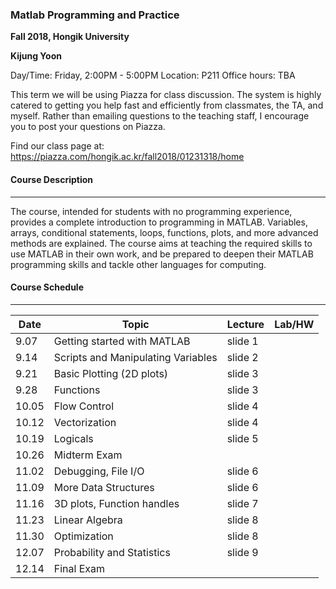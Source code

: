 ### Matlab Programming and Practice

**Fall 2018, Hongik University**

**Kijung Yoon**

Day/Time: Friday, 2:00PM - 5:00PM
Location: P211
Office hours: TBA

This term we will be using Piazza for class discussion. The system is highly catered to getting you help fast and efficiently from classmates, the TA, and myself. Rather than emailing questions to the teaching staff, I encourage you to post your questions on Piazza.

Find our class page at: https://piazza.com/hongik.ac.kr/fall2018/01231318/home

#### Course Description

------

The course, intended for students with no programming experience, provides a complete introduction to programming in MATLAB. Variables, arrays, conditional statements, loops, functions, plots, and more advanced methods are explained. The course aims at teaching the required skills to use MATLAB in their own work, and be prepared to deepen their MATLAB programming skills and tackle other languages for computing. 

#### Course Schedule

------------

| Date  | Topic                              | Lecture | Lab/HW |
| ----- | ---------------------------------- | ------- | ------ |
| 9.07  | Getting started with MATLAB        | slide 1 |        |
| 9.14  | Scripts and Manipulating Variables | slide 2 |        |
| 9.21  | Basic Plotting (2D plots)          | slide 3 |        |
| 9.28  | Functions                          | slide 3 |        |
| 10.05 | Flow Control                       | slide 4 |        |
| 10.12 | Vectorization                      | slide 4 |        |
| 10.19 | Logicals                           | slide 5 |        |
| 10.26 | Midterm Exam                       |         |        |
| 11.02 | Debugging, File I/O                | slide 6 |        |
| 11.09 | More Data Structures               | slide 6 |        |
| 11.16 | 3D plots, Function handles         | slide 7 |        |
| 11.23 | Linear Algebra                     | slide 8 |        |
| 11.30 | Optimization                       | slide 8 |        |
| 12.07 | Probability and Statistics         | slide 9 |        |
| 12.14 | Final Exam                         |         |        |

